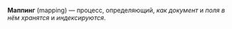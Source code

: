 **Маппинг** (mapping) — процесс, определяющий, *как документ* и *поля в нём хранятся* и *индексируются*.